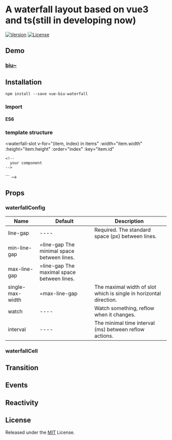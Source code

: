 # A waterfall layout based on vue3 and ts(still in developing now)

[![Version](https://img.shields.io/npm/v/vue-biu-waterfall)](https://www.npmjs.com/package/vue-biu-waterfall)
[![License](https://img.shields.io/npm/l/vue-biu-waterfall)](LICENSE)

## Demo

### [biu~](http://biubiubiu.huamurui.me)

## Installation

```shell
npm install --save vue-biu-waterfall
```

### Import

#### ES6
<!-- 
```js
/* in xxx.vue */

import Waterfall from 'vue-waterfall/lib/waterfall'
import WaterfallSlot from 'vue-waterfall/lib/waterfall-slot'

export default {
  ...
  components: {
    Waterfall,
    WaterfallSlot
  },
  ...
}
``` -->

### template structure
<!-- 
```html
<waterfall-config :line-gap="200" :watch="items">
  <!-- each component is wrapped by a waterfall slot -->
  <waterfall-slot
    v-for="(item, index) in items"
    :width="item.width"
    :height="item.height"
    :order="index"
    :key="item.id"
  >
    <!--
      your component
    -->
  </waterfall-slot>
</waterfall-config>
``` -->

## Props

### waterfallConfig

Name | Default | Description
---- | ---- | ----
line-gap | ---- | Required. The standard space (px) between lines.
min-line-gap |=line-gap The minimal space between lines.
max-line-gap| =line-gap The maximal space between lines.
single-max-width| =max-line-gap |The maximal width of slot which is single in horizontal direction.
watch| ----|Watch something, reflow when it changes.
interval|----|The minimal time interval (ms) between reflow actions.

### waterfallCell

<!-- Name | Default | Description
---- | ---- | ----
width | ---- | ----
height |=line-gap |----
key| =line-gap |----
order| =max-line-gap |----
watch| ----|----
move-class| ----|Class for transition -->

## Transition

## Events

## Reactivity

## License

Released under the [MIT](LICENSE) License.
